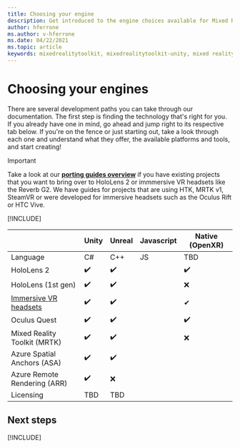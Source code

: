 ```yaml
---
title: Choosing your engine
description: Get introduced to the engine choices available for Mixed Reality development for HoloLens and VR. 
author: hferrone
ms.author: v-hferrone
ms.date: 04/22/2021
ms.topic: article
keywords: mixedrealitytoolkit, mixedrealitytoolkit-unity, mixed reality headset, windows mixed reality headset, virtual reality headset, unity
---
```


# Choosing your engines

There are several development paths you can take through our documentation. The first step is finding the technology that's right for you. If you already have one in mind, go ahead and jump right to its respective tab below. If you're on the fence or just starting out, take a look through each one and understand what they offer, the available platforms and tools, and start creating!

> [!IMPORTANT]
> Take a look at our **[porting guides overview](porting-apps/porting-overview.md)** if you have existing projects that you want to bring over to HoloLens 2 or immmersive VR headsets like the Reverb G2. We have guides for projects that are using HTK, MRTK v1, SteamVR or were developed for immersive headsets such as the Oculus Rift or HTC Vive.

[!INCLUDE[](includes/tech-path-overview.md)]

|  | Unity | Unreal | Javascript | Native (OpenXR) |
|---|---|---|---|---|
| Language | C# | C++ | JS | TBD |
| HoloLens 2 | ✔️ | ✔️ |  | ✔️ |
| HoloLens (1st gen) | ✔️ | ✔️ |  | ❌ |
| [Immersive VR headsets](../discover/immersive-headset-hardware-details.md) | ✔️ | ✔️ |  | ✔ |
| Oculus Quest | ✔️ | ✔️ |  | ✔️ |
| Mixed Reality Toolkit (MRTK) | ✔️ | ✔️ |  | ❌ |
| Azure Spatial Anchors (ASA) | ✔️ | ✔️ |  |  |
| Azure Remote Rendering (ARR) | ✔️ | ❌ |  |  |
| Licensing | TBD | TBD |  |  |

## Next steps

[!INCLUDE[](includes/tools-next-steps.md)]